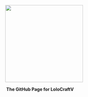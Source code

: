 <p><img src="https://cdn.discordapp.com/attachments/898791508298326072/1015544961946615848/LoloCraftV.v3.png" alt="" width="247" height="247" /></p>
<p><strong>&nbsp;The GitHub Page for LoloCraftV <br /></strong></p>
